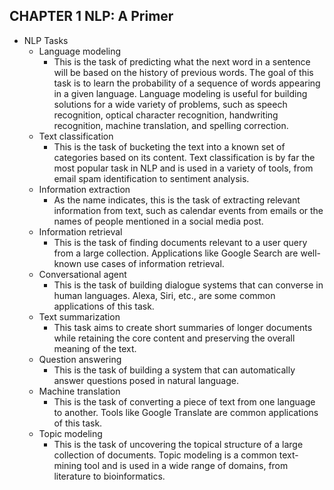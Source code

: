 ## CHAPTER 1 NLP: A Primer
- NLP Tasks
	- Language modeling
		- This is the task of predicting what the next word in a sentence will be based on the history of previous words. The goal of this task is to learn the probability of a sequence of words appearing in a given language. Language modeling is useful for building solutions for a wide variety of problems, such as speech recognition, optical character recognition, handwriting recognition, machine translation, and spelling correction.
	- Text classification
		- This is the task of bucketing the text into a known set of categories based on its content. Text classification is by far the most popular task in NLP and is used in a variety of tools, from email spam identification to sentiment analysis.
	- Information extraction
		- As the name indicates, this is the task of extracting relevant information from text, such as calendar events from emails or the names of people mentioned in a social media post.
	- Information retrieval
		- This is the task of finding documents relevant to a user query from a large collection. Applications like Google Search are well-known use cases of information retrieval.
	- Conversational agent
		- This is the task of building dialogue systems that can converse in human languages. Alexa, Siri, etc., are some common applications of this task.
	- Text summarization
		- This task aims to create short summaries of longer documents while retaining the core content and preserving the overall meaning of the text.
	- Question answering
		- This is the task of building a system that can automatically answer questions posed in natural language.
	- Machine translation
		- This is the task of converting a piece of text from one language to another. Tools like Google Translate are common applications of this task.
	- Topic modeling
		- This is the task of uncovering the topical structure of a large collection of documents. Topic modeling is a common text-mining tool and is used in a wide range of domains, from literature to bioinformatics.
